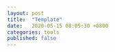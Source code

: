 ```yaml
---
layout: post
title:  "Template"
date:   2020-05-15 08:05:30 +0800
categories: tools
published: false
---
```

